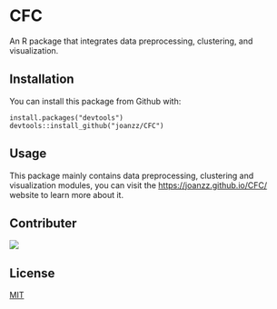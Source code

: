 # CFC
An R package that integrates data preprocessing, clustering, and visualization.
## Installation
You can install this package from Github with:
```
install.packages("devtools")
devtools::install_github("joanzz/CFC")
```
## Usage
This package mainly contains data preprocessing, clustering and visualization modules, 
you can visit the  https://joanzz.github.io/CFC/ website to learn more about it.
## Contributer
<a href="https://github.com/remarkablemark/html-react-parser/graphs/contributors">
  <img src="https://opencollective.com/html-react-parser/contributors.svg?width=890&button=false">
</a>

## License
[MIT](https://choosealicense.com/licenses/mit/)
